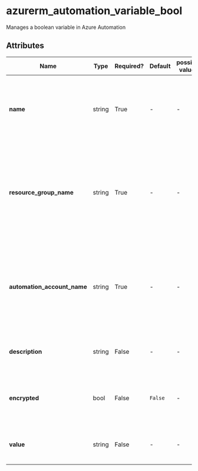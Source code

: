 # azurerm_automation_variable_bool

Manages a boolean variable in Azure Automation

## Attributes

| Name | Type | Required? | Default  | possible values | Description |
| ---- | ---- | --------- | -------- | ----------- | ----------- |
| **name** | string | True | -  |  -  | The name of the Automation Variable. Changing this forces a new resource to be created. | 
| **resource_group_name** | string | True | -  |  -  | The name of the resource group in which to create the Automation Variable. Changing this forces a new resource to be created. | 
| **automation_account_name** | string | True | -  |  -  | The name of the automation account in which the Variable is created. Changing this forces a new resource to be created. | 
| **description** | string | False | -  |  -  | The description of the Automation Variable. | 
| **encrypted** | bool | False | `False`  |  -  | Specifies if the Automation Variable is encrypted. Defaults to `false`. | 
| **value** | string | False | -  |  -  | The value of the Automation Variable as a `boolean`. | 

